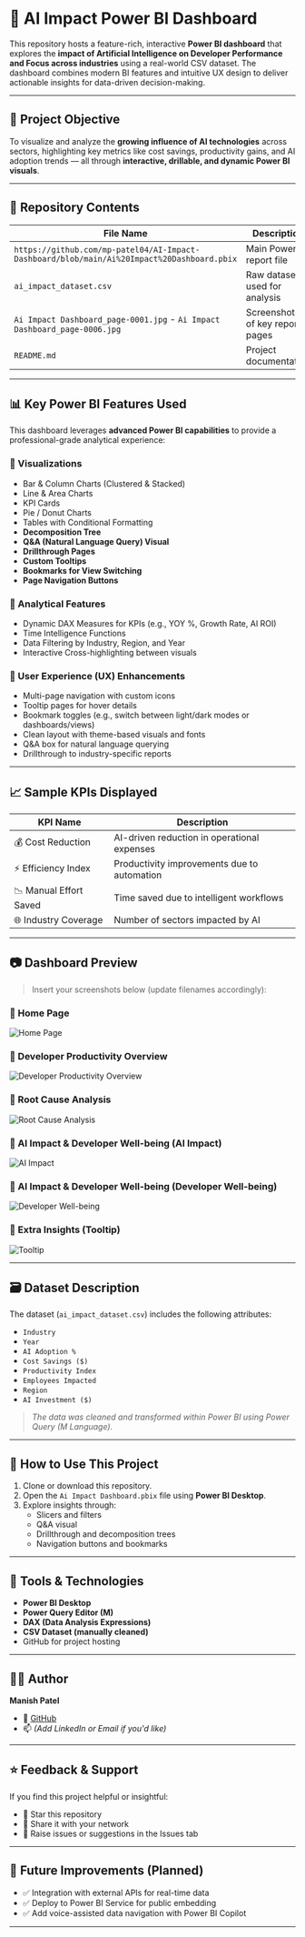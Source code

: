 # 🧠 AI Impact Power BI Dashboard

This repository hosts a feature-rich, interactive **Power BI dashboard** that explores the **impact of Artificial Intelligence on Developer Performance and Focus across industries** using a real-world CSV dataset. The dashboard combines modern BI features and intuitive UX design to deliver actionable insights for data-driven decision-making.

---

## 📌 Project Objective

To visualize and analyze the **growing influence of AI technologies** across sectors, highlighting key metrics like cost savings, productivity gains, and AI adoption trends — all through **interactive, drillable, and dynamic Power BI visuals**.

---

## 📁 Repository Contents

| File Name                     | Description |
|------------------------------|-------------|
| `https://github.com/mp-patel04/AI-Impact-Dashboard/blob/main/Ai%20Impact%20Dashboard.pbix`   | Main Power BI report file |
| `ai_impact_dataset.csv`      | Raw dataset used for analysis |
| `Ai Impact Dashboard_page-0001.jpg` - `Ai Impact Dashboard_page-0006.jpg` | Screenshots of key report pages |
| `README.md`                  | Project documentation |

---

## 📊 Key Power BI Features Used

This dashboard leverages **advanced Power BI capabilities** to provide a professional-grade analytical experience:

### 🔷 Visualizations
- Bar & Column Charts (Clustered & Stacked)
- Line & Area Charts
- KPI Cards
- Pie / Donut Charts
- Tables with Conditional Formatting
- **Decomposition Tree**
- **Q&A (Natural Language Query) Visual**
- **Drillthrough Pages**
- **Custom Tooltips**
- **Bookmarks for View Switching**
- **Page Navigation Buttons**

### 🎯 Analytical Features
- Dynamic DAX Measures for KPIs (e.g., YOY %, Growth Rate, AI ROI)
- Time Intelligence Functions
- Data Filtering by Industry, Region, and Year
- Interactive Cross-highlighting between visuals

### 🧭 User Experience (UX) Enhancements
- Multi-page navigation with custom icons
- Tooltip pages for hover details
- Bookmark toggles (e.g., switch between light/dark modes or dashboards/views)
- Clean layout with theme-based visuals and fonts
- Q&A box for natural language querying
- Drillthrough to industry-specific reports

---

## 📈 Sample KPIs Displayed

| KPI Name              | Description                                  |
|-----------------------|----------------------------------------------|
| 💰 Cost Reduction     | AI-driven reduction in operational expenses  |
| ⚡ Efficiency Index   | Productivity improvements due to automation  |
| 📉 Manual Effort Saved| Time saved due to intelligent workflows      |
| 🌐 Industry Coverage  | Number of sectors impacted by AI             |

---

## 📷 Dashboard Preview

> Insert your screenshots below (update filenames accordingly):

### 📍 Home Page
![Home Page](https://github.com/mp-patel04/AI-Impact-Dashboard/blob/main/Ai%20Impact%20Dashboard_page-0001.jpg)

### 📍 Developer Productivity Overview
![Developer Productivity Overview](https://github.com/mp-patel04/AI-Impact-Dashboard/blob/main/Ai%20Impact%20Dashboard_page-0002.jpg)

### 📍 Root Cause Analysis
![Root Cause Analysis](https://github.com/mp-patel04/AI-Impact-Dashboard/blob/main/Ai%20Impact%20Dashboard_page-0003.jpg)

### 📍 AI Impact & Developer Well-being (AI Impact)
![AI Impact](https://github.com/mp-patel04/AI-Impact-Dashboard/blob/main/Ai%20Impact%20Dashboard_page-0004.jpg)

### 📍 AI Impact & Developer Well-being (Developer Well-being)
![Developer Well-being](https://github.com/mp-patel04/AI-Impact-Dashboard/blob/main/Ai%20Impact%20Dashboard_page-0005.jpg)

### 📍 Extra Insights (Tooltip)
![Tooltip](https://github.com/mp-patel04/AI-Impact-Dashboard/blob/main/Ai%20Impact%20Dashboard_page-0006.jpg)

---

## 🗃️ Dataset Description

The dataset (`ai_impact_dataset.csv`) includes the following attributes:

- `Industry`  
- `Year`  
- `AI Adoption %`  
- `Cost Savings ($)`  
- `Productivity Index`  
- `Employees Impacted`  
- `Region`  
- `AI Investment ($)`  

> *The data was cleaned and transformed within Power BI using Power Query (M Language).*

---

## 🚀 How to Use This Project

1. Clone or download this repository.
2. Open the `Ai Impact Dashboard.pbix` file using **Power BI Desktop**.
3. Explore insights through:
   - Slicers and filters
   - Q&A visual
   - Drillthrough and decomposition trees
   - Navigation buttons and bookmarks

---

## 🔧 Tools & Technologies

- **Power BI Desktop**
- **Power Query Editor (M)**
- **DAX (Data Analysis Expressions)**
- **CSV Dataset (manually cleaned)**
- GitHub for project hosting

---

## 👨‍💻 Author

**Manish Patel**

- 🔗 [GitHub](https://github.com/mp-patel04)
- 📫 *(Add LinkedIn or Email if you'd like)*

---

## ⭐ Feedback & Support

If you find this project helpful or insightful:
- 🌟 Star this repository
- 🔄 Share it with your network
- 💬 Raise issues or suggestions in the Issues tab

---

## 📌 Future Improvements (Planned)

- ✅ Integration with external APIs for real-time data
- ✅ Deploy to Power BI Service for public embedding
- ✅ Add voice-assisted data navigation with Power BI Copilot

---

